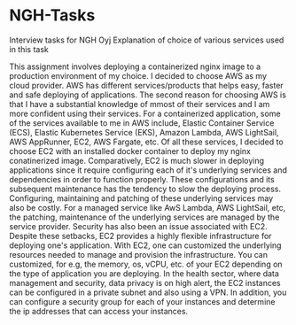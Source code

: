 # NGH-Tasks
Interview tasks for NGH Oyj
Explanation of choice of various services used in this task

This assignment involves deploying a containerized nginx image to a production environment of my choice. I decided to choose AWS as my cloud provider. AWS has different services/products that helps easy, faster and safe deploying of applications. The second reason for choosing AWS is that I have a substantial knowledge of mmost of their services and I am more confident using their services.
For a containerized application, some of the services available to me in AWS include, Elastic Container Service (ECS), Elastic Kubernetes Service (EKS), Amazon Lambda, AWS LightSail, AWS AppRunner, EC2, AWS Fargate, etc. Of all these services, I decided to choose EC2 with an installed docker container to deploy my nginx conatinerized image. Comparatively, EC2 is much slower in deploying applications since it require configuring each of it's underlying services and dependencies in order to function properly. These configurations and its subsequent maintenance has the tendency to slow the deploying process. Configuring, maintaining and patching of these underlying services may also be costly. For a managed service like AwS Lambda, AWS LightSail, etc, the patching, maintenance of the underlying services are managed by the service provider. Security has also been an issue associated with EC2. Despite these setbacks, EC2 provides a highly flexible infrastructure for deploying one's application. With EC2, one can customized the underlying resources needed to manage and provision the infrastructure. You can customized, for e.g, the memory, os, vCPU, etc. of your EC2 depending on the type of application you are deploying. 
In the health sector, where data management and security, data privacy is on high alert, the EC2 instances can be configured in a private subnet and also using a VPN. In addition, you can configure a security group for each of your instances and determine the ip addresses that can access your instances. 
